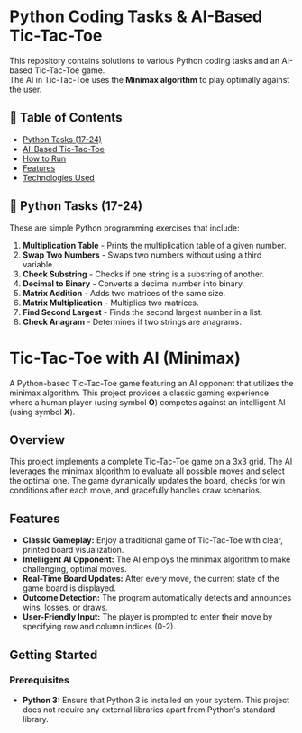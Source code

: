 # Python Coding Tasks & AI-Based Tic-Tac-Toe

This repository contains solutions to various Python coding tasks and an AI-based Tic-Tac-Toe game.  
The AI in Tic-Tac-Toe uses the **Minimax algorithm** to play optimally against the user.

## 📌 Table of Contents
- [Python Tasks (17-24)](#python-tasks-17-24)
- [AI-Based Tic-Tac-Toe](#ai-based-tic-tac-toe)
- [How to Run](#how-to-run)
- [Features](#features)
- [Technologies Used](#technologies-used)

## 📌 Python Tasks (17-24)
These are simple Python programming exercises that include:
1. **Multiplication Table** - Prints the multiplication table of a given number.
2. **Swap Two Numbers** - Swaps two numbers without using a third variable.
3. **Check Substring** - Checks if one string is a substring of another.
4. **Decimal to Binary** - Converts a decimal number into binary.
5. **Matrix Addition** - Adds two matrices of the same size.
6. **Matrix Multiplication** - Multiplies two matrices.
7. **Find Second Largest** - Finds the second largest number in a list.
8. **Check Anagram** - Determines if two strings are anagrams.

# Tic-Tac-Toe with AI (Minimax)

A Python-based Tic-Tac-Toe game featuring an AI opponent that utilizes the minimax algorithm. This project provides a classic gaming experience where a human player (using symbol **O**) competes against an intelligent AI (using symbol **X**).

## Overview

This project implements a complete Tic-Tac-Toe game on a 3x3 grid. The AI leverages the minimax algorithm to evaluate all possible moves and select the optimal one. The game dynamically updates the board, checks for win conditions after each move, and gracefully handles draw scenarios.

## Features

- **Classic Gameplay:** Enjoy a traditional game of Tic-Tac-Toe with clear, printed board visualization.
- **Intelligent AI Opponent:** The AI employs the minimax algorithm to make challenging, optimal moves.
- **Real-Time Board Updates:** After every move, the current state of the game board is displayed.
- **Outcome Detection:** The program automatically detects and announces wins, losses, or draws.
- **User-Friendly Input:** The player is prompted to enter their move by specifying row and column indices (0-2).

## Getting Started

### Prerequisites

- **Python 3:** Ensure that Python 3 is installed on your system. This project does not require any external libraries apart from Python's standard library.
